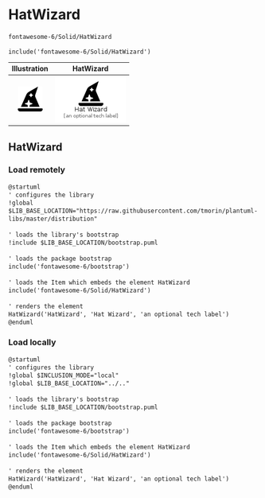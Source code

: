 # HatWizard


```text
fontawesome-6/Solid/HatWizard
```

```text
include('fontawesome-6/Solid/HatWizard')
```



| Illustration | HatWizard |
| :---: | :---: |
| ![illustration for Illustration](../../fontawesome-6/Solid/HatWizard.png) | ![illustration for HatWizard](../../fontawesome-6/Solid/HatWizard.Local.png) |




## HatWizard

### Load remotely
```plantuml
@startuml
' configures the library
!global $LIB_BASE_LOCATION="https://raw.githubusercontent.com/tmorin/plantuml-libs/master/distribution"

' loads the library's bootstrap
!include $LIB_BASE_LOCATION/bootstrap.puml

' loads the package bootstrap
include('fontawesome-6/bootstrap')

' loads the Item which embeds the element HatWizard
include('fontawesome-6/Solid/HatWizard')

' renders the element
HatWizard('HatWizard', 'Hat Wizard', 'an optional tech label')
@enduml
```

### Load locally
```plantuml
@startuml
' configures the library
!global $INCLUSION_MODE="local"
!global $LIB_BASE_LOCATION="../.."

' loads the library's bootstrap
!include $LIB_BASE_LOCATION/bootstrap.puml

' loads the package bootstrap
include('fontawesome-6/bootstrap')

' loads the Item which embeds the element HatWizard
include('fontawesome-6/Solid/HatWizard')

' renders the element
HatWizard('HatWizard', 'Hat Wizard', 'an optional tech label')
@enduml
```

